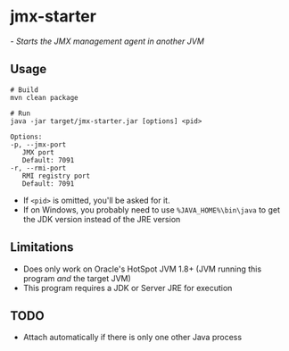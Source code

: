 # jmx-starter
*- Starts the JMX management agent in another JVM*

## Usage

    # Build
    mvn clean package
    
    # Run
    java -jar target/jmx-starter.jar [options] <pid>

    Options:
    -p, --jmx-port
       JMX port
       Default: 7091
    -r, --rmi-port
       RMI registry port
       Default: 7091

- If `<pid>` is omitted, you'll be asked for it.
- If on Windows, you probably need to use `%JAVA_HOME%\bin\java` to get the JDK version instead of the JRE version


## Limitations
- Does only work on Oracle's HotSpot JVM 1.8+ (JVM running this program *and* the target JVM)
- This program requires a JDK or Server JRE for execution

## TODO
- Attach automatically if there is only one other Java process
